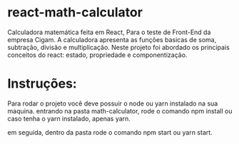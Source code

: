 # react-math-calculator
Calculadora matemática feita em React, Para o teste de Front-End da empresa Cigam.
A calculadora apresenta as funções basicas de soma, subtração, divisão e multiplicação.
Neste projeto foi abordado os principais conceitos do react: estado, propriedade e componentização.

# Instruções:

Para rodar o projeto você deve possuir o node ou yarn instalado na sua maquina.
entrando na pasta math-calculator, rode o comando npm install ou caso tenha o yarn instalado, apenas yarn.

em seguida, dentro da pasta rode o comando npm start ou yarn start.




